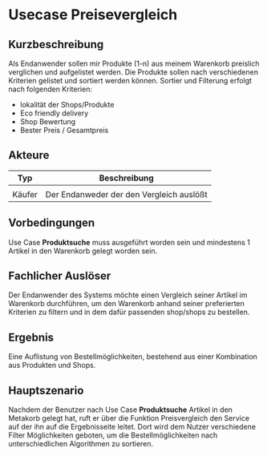 # Usecase Preisevergleich

## Kurzbeschreibung

Als Endanwender sollen mir Produkte (1-n) aus meinem Warenkorb preislich verglichen und aufgelistet werden. Die Produkte sollen nach verschiedenen Kriterien gelistet und sortiert werden können.
Sortier und Filterung erfolgt nach folgenden Kriterien:

- lokalität der Shops/Produkte
- Eco friendly delivery
- Shop Bewertung
- Bester Preis / Gesamtpreis

## Akteure

| Typ    | Beschreibung                             |
| ------ | ---------------------------------------- |
|        |                                          |
| Käufer | Der Endanweder der den Vergleich auslößt |

## Vorbedingungen

Use Case **Produktsuche** muss ausgeführt worden sein und mindestens 1 Artikel in den Warenkorb gelegt worden sein.

## Fachlicher Auslöser

Der Endanwender des Systems möchte einen Vergleich seiner Artikel im Warenkorb durchführen, um den Warenkorb anhand seiner preferierten Kriterien zu filtern und in dem dafür passenden shop/shops zu bestellen.

## Ergebnis

Eine Auflistung von Bestellmöglichkeiten, bestehend aus einer Kombination aus Produkten und Shops.

## Hauptszenario

Nachdem der Benutzer nach Use Case **Produktsuche** Artikel in den Metakorb gelegt hat, ruft er über die Funktion Preisvergleich den Service auf der ihn auf die Ergebnisseite leitet. Dort wird dem Nutzer verschiedene Filter Möglichkeiten geboten, um die Bestellmöglichkeiten nach unterschiedlichen Algorithmen zu sortieren.
